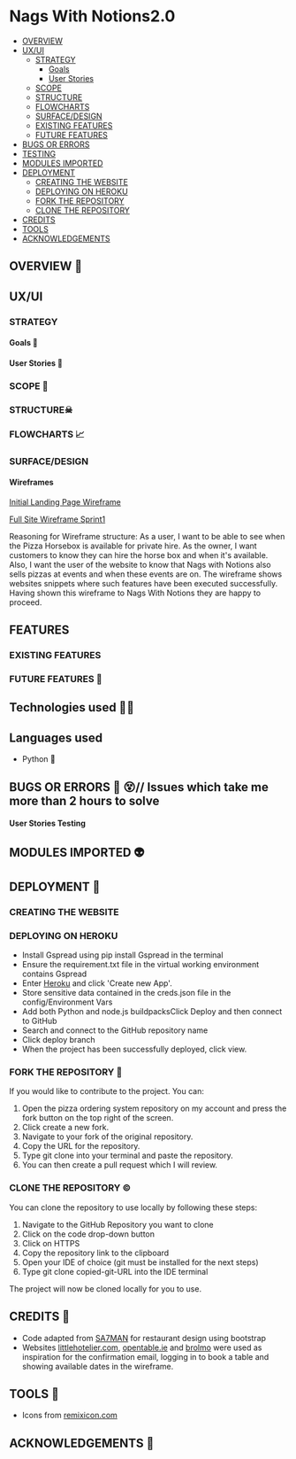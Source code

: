 # Nags With Notions2.0
  - [OVERVIEW](#overview)
  - [UX/UI](#uxui)
    - [STRATEGY](#strategy)
      - [Goals<br>](#goals)
      - [User Stories<br>](#user-stories)
    - [SCOPE<br>](#scope)
    - [STRUCTURE<br>](#structure)
    - [FLOWCHARTS<br>](#flowcharts)
    - [SURFACE/DESIGN<br>](#surfacedesign)
    - [EXISTING FEATURES<br>](#existing-features)
    - [FUTURE FEATURES<br>](#future-features)
  - [BUGS OR ERRORS](#bugs-or-errors)
  - [TESTING](#testing)
  - [MODULES IMPORTED](#modules-imported)
  - [DEPLOYMENT](#deployment)
    - [CREATING THE WEBSITE](#creating-the-website)
    - [DEPLOYING ON HEROKU](#deploying-on-heroku)
    - [FORK THE REPOSITORY](#fork-the-repository)
    - [CLONE THE REPOSITORY](#clone-the-repository)
  - [CREDITS](#credits)
  - [TOOLS](#tools)
  - [ACKNOWLEDGEMENTS](#acknowledgements)

## OVERVIEW 🚠


## UX/UI

### STRATEGY

#### Goals 🥅<br> 



#### User Stories 📖<br>



### SCOPE 🔭<br>



### STRUCTURE☠<br> 




### FLOWCHARTS 📈<br>


### SURFACE/DESIGN<br>

#### Wireframes

[Initial Landing Page Wireframe](/assets/wireframe/landing-page-wireframe.fig)


[Full Site Wireframe Sprint1](/assets/pdfs/Nags-With-Notions-Wireframe-Sprint1.pdf)

Reasoning for Wireframe structure: As a user, I want to be able to see when the Pizza Horsebox is available for private hire. As the owner, I want customers to know they can hire the horse box and when it's available. Also, I want the user of the website to know that Nags with Notions also sells pizzas at events and when these events are on. The wireframe shows websites snippets where such features have been executed successfully. Having shown this wireframe to Nags With Notions they are happy to proceed. 


## FEATURES

### EXISTING FEATURES


### FUTURE FEATURES 🚀

## Technologies used 🧑‍💻


## Languages used

- Python 🐍

## BUGS OR ERRORS 🐛 😵// Issues which take me more than 2 hours to solve



#### User Stories Testing<br>


## MODULES IMPORTED 👽
 

## DEPLOYMENT 🚀

### CREATING THE WEBSITE


  
### DEPLOYING ON HEROKU

- Install Gspread using pip install Gspread in the terminal
- Ensure the requirement.txt file in the virtual working environment contains Gspread
- Enter [Heroku](https://id.heroku.com/login) and click 'Create new App'.
- Store sensitive data contained in the creds.json file in the config/Environment Vars
- Add both Python and node.js buildpacksClick Deploy and then connect to GitHub
- Search and connect to the GitHub repository name
- Click deploy branch
- When the project has been successfully deployed, click view.

### FORK THE REPOSITORY 🍴

If you would like to contribute to the project. You can:
1. Open the pizza ordering system repository on my account and 
press the fork button on the top right of the screen.
2. Click create a new fork.
3. Navigate to your fork of the original repository.
4. Copy the URL for the repository.
5. Type git clone into your terminal and paste the repository.
6. You can then create a pull request which I will review. 

### CLONE THE REPOSITORY ©

You can clone the repository to use locally by following these steps:
1. Navigate to the GitHub Repository you want to clone
2. Click on the code drop-down button
3. Click on HTTPS
4. Copy the repository link to the clipboard
5. Open your IDE of choice (git must be installed for the next steps)
6. Type git clone copied-git-URL into the IDE terminal

The project will now be cloned locally for you to use.


## CREDITS 💛

* Code adapted from [SA7MAN](https://youtu.be/KRENd1sv3tE?si=wOYRfPz9qjgKc5w-) for restaurant design using bootstrap
* Websites [littlehotelier.com](littlehotelier.com), [opentable.ie](opentable.ie) and [brolmo](brolmo.com) were used as inspiration
for the confirmation email, logging in to book a table and showing available dates in the wireframe.

## TOOLS 🧰

* Icons from [remixicon.com](https://remixicon.com/)


## ACKNOWLEDGEMENTS 👏




